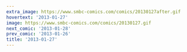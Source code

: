 ```yaml
---
extra_image: https://www.smbc-comics.com/comics/20130127after.gif
hovertext: '2013-01-27'
image: https://www.smbc-comics.com/comics/20130127.gif
next_comic: '2013-01-28'
prev_comic: '2013-01-26'
title: '2013-01-27'
---
```


